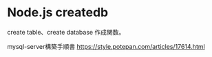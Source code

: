 # Node.js createdb
create table、create database 作成関数。

mysql-server構築手順書
https://style.potepan.com/articles/17614.html

